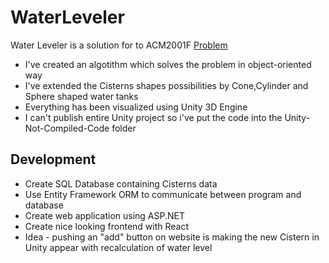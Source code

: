 # WaterLeveler

Water Leveler is a solution for to ACM2001F [Problem]
- I've created an algotithm which solves the problem in object-oriented way
- I've extended the Cisterns shapes possibilities by Cone,Cylinder and Sphere shaped water tanks
- Everything has been visualized using Unity 3D Engine
- I can't publish entire Unity project so i've put the code into the Unity-Not-Compiled-Code folder 

## Development
- Create SQL Database containing Cisterns data
- Use Entity Framework ORM to communicate between program and database
- Create web application using ASP.NET
- Create nice looking frontend with React
- Idea - pushing an "add" button on website is making the new Cistern in Unity appear with recalculation of water level

[Problem]: (http://cepc.mimuw.edu.pl/2001/problems/f.pdf)
